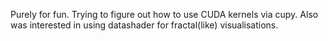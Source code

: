 Purely for fun. 
Trying to figure out how to use CUDA kernels via cupy.
Also was interested in using datashader for fractal(like) visualisations.
